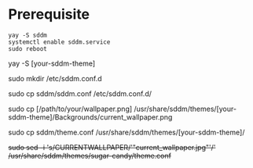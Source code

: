 # Prerequisite
    yay -S sddm
    systemctl enable sddm.service
    sudo reboot

yay -S [your-sddm-theme]

sudo mkdir /etc/sddm.conf.d

sudo cp sddm/sddm.conf /etc/sddm.conf.d/

sudo cp [/path/to/your/wallpaper.png] /usr/share/sddm/themes/[your-sddm-theme]/Backgrounds/current_wallpaper.png

sudo cp sddm/theme.conf /usr/share/sddm/themes/[your-sddm-theme]/

~~sudo sed -i 's/CURRENTWALLPAPER/'"current_wallpaper.jpg"'/' /usr/share/sddm/themes/sugar-candy/theme.conf~~
